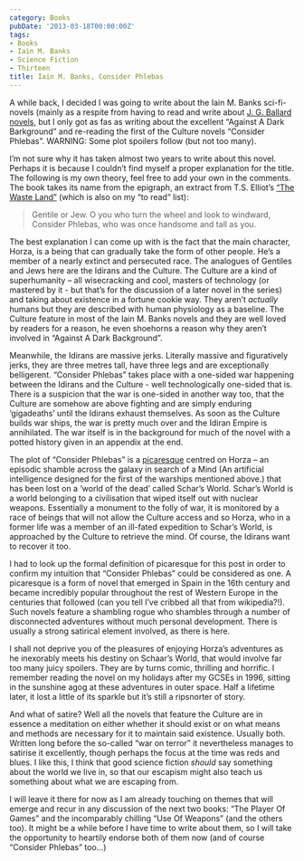 ```yaml
---
category: Books
pubDate: '2013-03-18T00:00:00Z'
tags:
- Books
- Iain M. Banks
- Science Fiction
- Thirteen
title: Iain M. Banks, Consider Phlebas
---
```

A while back, I decided I was going to write about the Iain M. Banks sci-fi-novels (mainly as a respite from having to read and write about [J. G. Ballard novels](j-g-ballard), but I only got as fas as writing about the excellent “Against A Dark Barkground” and re-reading the first of the Culture novels “Consider Phlebas”. WARNING: Some plot spoilers follow (but not too many).

I’m not sure why it has taken almost two years to write about this novel. Perhaps it is because I couldn’t find myself a proper explanation for the title. The following is my own theory, feel free to add your own in the comments. The book takes its name from the epigraph, an extract from T.S. Elliot’s [“The Waste Land”](http://www.bartleby.com/201/1.html) (which is also on my “to read” list):

> Gentile or Jew. 
> O you who turn the wheel and look to windward,  
> Consider Phlebas, who was once handsome and tall as you.  

The best explanation I can come up with is the fact that the main character, Horza, is a being that can gradually take the form of other people. He’s a member of a nearly extinct and persecuted race. The analogues of Gentiles and Jews here are the Idirans and the Culture. The Culture are a kind of superhumanity – all wisecracking and cool, masters of technology (or mastered by it - but that’s for the discussion of a later novel in the series) and taking about existence in a fortune cookie way. They aren’t _actually_ humans but they are described with human physiology as a baseline. The Culture feature in most of the Iain M. Banks novels and they are well loved by readers for a reason, he even shoehorns a reason why they aren’t involved in “Against A Dark Background”.

Meanwhile, the Idirans are massive jerks. Literally massive and figuratively jerks, they are three metres tall, have three legs and are exceptionally belligerent. “Consider Phlebas” takes place with a one-sided war happening between the Idirans and the Culture - well technologically one-sided that is. There is a suspicion that the war is one-sided in another way too, that the Culture are somehow are above fighting and are simply enduring ‘gigadeaths’ until the Idirans exhaust themselves. As soon as the Culture builds war ships, the war is pretty much over and the Idiran Empire is annihilated. The war itself is in the background for much of the novel with a potted history given in an appendix at the end.

The plot of “Consider Phlebas” is a [picaresque](http://en.wikipedia.org/wiki/Picaresque_novel) centred on Horza – an episodic shamble across the galaxy in search of a Mind (An artificial intelligence designed for the first of the warships mentioned above.) that has been lost on a ‘world of the dead’ called Schar’s World. Schar’s World is a world belonging to a civilisation that wiped itself out with nuclear weapons. Essentially a monument to the folly of war, it is monitored by a race of beings that will not allow the Culture access and so Horza, who in a former life was a member of an ill-fated expedition to Schar’s World, is approached by the Culture to retrieve the mind. Of course, the Idirans want to recover it too.

I had to look up the formal definition of picaresque for this post in order to confirm my intuition that “Consider Phlebas” could be considered as one. A picaresque is a form of novel that emerged in Spain in the 16th century and became incredibly popular throughout the rest of Western Europe in the centuries that followed (can you tell I’ve cribbed all that from wikipedia?!). Such novels feature a shambling rogue who shambles through a number of disconnected adventures without much personal development. There is usually a strong satirical element involved, as there is here.

I shall not deprive you of the pleasures of enjoying Horza’s adventures as he inexorably meets his destiny on Schaar’s World, that would involve far too many juicy spoilers. They are by turns comic, thrilling and horrific. I remember reading the novel on my holidays after my GCSEs in 1996, sitting in the sunshine agog at these adventures in outer space. Half a lifetime later, it lost a little of its sparkle but it’s still a ripsnorter of story.

And what of satire? Well all the novels that feature the Culture are in essence a meditation on either whether it should exist or on what means and methods are necessary for it to maintain said existence. Usually both. Written long before the so-called “war on terror” it nevertheless manages to satirise it excellently, though perhaps the focus at the time was reds and blues. I like this, I think that good science fiction _should_ say something about the world we live in, so that our escapism might also teach us something about what we are escaping from.

I will leave it there for now as I am already touching on themes that will emerge and recur in any discussion of the next two books: “The Player Of Games” and the incomparably chilling “Use Of Weapons” (and the others too). It might be a while before I have time to write about them, so I will take the opportunity to heartily endorse both of them now (and of course “Consider Phlebas” too…)